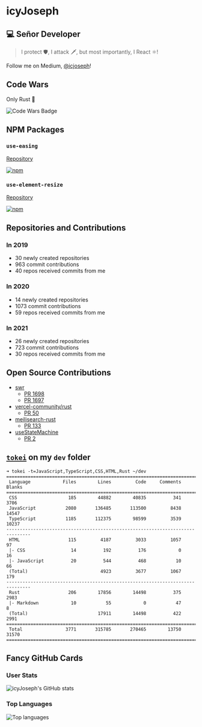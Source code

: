# icyJoseph

## 💻 Señor Developer

> I protect 🛡️,
> I attack 🗡️,
> but most importantly,
> I React ⚛️!

Follow me on Medium, [@icjoseph](https://medium.com/@icjoseph)!

## Code Wars

Only Rust 🦀

![Code Wars Badge](https://www.codewars.com/users/icyJoseph/badges/large)

## NPM Packages

### `use-easing`

[Repository](https://github.com/icyJoseph/use-easing)

[![npm](https://img.shields.io/npm/dm/use-easing.svg)]()

### `use-element-resize`

[Repository](https://github.com/icyJoseph/useElementResize)

[![npm](https://img.shields.io/npm/dm/use-element-resize.svg)]()

## Repositories and Contributions

### In 2019

- 30 newly created repositories
- 963 commit contributions
- 40 repos received commits from me

### In 2020

- 14 newly created repositories
- 1073 commit contributions
- 59 repos received commits from me

### In 2021

- 26 newly created repositories
- 723 commit contributions
- 30 repos received commits from me

## Open Source Contributions

- [swr](https://github.com/vercel/swr)
  - [PR 1698](https://github.com/vercel/swr/pull/1698)
  - [PR 1697](https://github.com/vercel/swr/pull/1697)
- [vercel-community/rust](https://github.com/vercel-community/rust)
  - [PR 50](https://github.com/vercel-community/rust/pull/50)
- [meilisearch-rust](https://github.com/meilisearch/meilisearch-rust)
  - [PR 133](https://github.com/meilisearch/meilisearch-rust/pull/133)
- [useStateMachine](https://github.com/cassiozen/useStateMachine)
  - [PR 2](https://github.com/cassiozen/useStateMachine/pull/2)

## [`tokei`](https://github.com/XAMPPRocky/tokei) on my `dev` folder

```
➜ tokei -t=JavaScript,TypeScript,CSS,HTML,Rust ~/dev
===============================================================================
 Language            Files        Lines         Code     Comments       Blanks
===============================================================================
 CSS                   185        44882        40835          341         3706
 JavaScript           2080       136485       113500         8438        14547
 TypeScript           1185       112375        98599         3539        10237
-------------------------------------------------------------------------------
 HTML                  115         4187         3033         1057           97
 |- CSS                 14          192          176            0           16
 |- JavaScript          20          544          468           10           66
 (Total)                           4923         3677         1067          179
-------------------------------------------------------------------------------
 Rust                  206        17856        14498          375         2983
 |- Markdown            10           55            0           47            8
 (Total)                          17911        14498          422         2991
===============================================================================
 Total                3771       315785       270465        13750        31570
===============================================================================
```

## Fancy GitHub Cards

### User Stats

![icyJoseph's GitHub stats](https://github-readme-stats.vercel.app/api?username=icyjoseph&count_private=true&show_icons=true&theme=dracula)

### Top Languages

![Top languages](https://github-readme-stats.vercel.app/api/top-langs/?username=icyjoseph&hide=erlang,shell,c,c%2B%2B&&layout=compact&theme=dracula)
